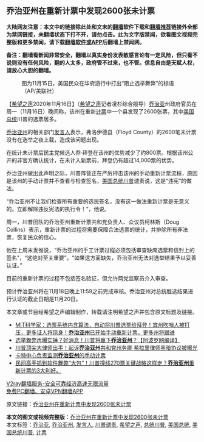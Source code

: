  <h2>乔治亚州在重新计票中发现2600张未计票</h2> <p class="notice"><b>大陆网友注意：本文中的链接除此处和文末的<a href="https://github.com/bannedbook/fanqiang" >翻墙</a>软件下载和<a href="https://github.com/killgcd/justmysocks/blob/master/README.md">翻墙推荐</a>链接外全部为禁网链接，未翻墙状态下打不开，请勿点击。此为文字版禁闻，欲看图文视频完整版和更多禁闻，请下载<a href="https://github.com/bannedbook/fanqiang">翻墙软件或APP</a>后翻墙上禁闻网。</p><p>备注：翻墙看新闻非常安全，翻墙以真实身份发表敏感言论有一定风险，但只看不说则没有任何风险，翻的人太多，政府管不过来，也不管。信息自由是天赋人权，请放心大胆的翻墙。</b></p>  <div class="entry"> <figure><figcaption>图为11月15日，美国民众在华府游行中打出“阻止选举舞弊”的标语（AP/美联社）</figcaption></figure> <p>【<span class='wp_keywordlink_affiliate'><a href="https://www.soundofhope.org" title="希望之声" target="_blank">希望之声</a></span>2020年11月16日】（<a href="https://www.bannedbook.org/bnews/tag/%e5%b8%8c%e6%9c%9b%e4%b9%8b%e5%a3%b0/" class="st_tag internal_tag" rel="tag" title="标签 希望之声 下的日志">希望之声</a>记者凌杉综合报导）<a href="https://www.bannedbook.org/bnews/tag/%E4%B9%94%E6%B2%BB%E4%BA%9A/" class="st_tag internal_tag" rel="tag" title="标签 乔治亚 下的日志">乔治亚</a>州政府官员在周一（11月16日）晚间称，该州在重新<a href="https://www.bannedbook.org/bnews/tag/%E8%AE%A1%E7%A5%A8/" class="st_tag internal_tag" rel="tag" title="标签 计票 下的日志">计票</a>中一个县发现了2600张票，其中<a href="https://www.bannedbook.org/bnews/tag/%e7%be%8e%e5%9b%bd%e6%80%bb%e7%bb%9f/" class="st_tag internal_tag" rel="tag" title="标签 美国总统 下的日志">美国总统</a>川普的选票居多。</p> <p><a href="https://www.bannedbook.org/bnews/tag/%e4%b9%94%e6%b2%bb%e4%ba%9a%e5%b7%9e/" class="st_tag internal_tag" rel="tag" title="标签 乔治亚州 下的日志">乔治亚州</a>的相关部门<a href="https://www.bannedbook.org/bnews/tag/%E5%8F%91%E8%A8%80%E4%BA%BA/" class="st_tag internal_tag" rel="tag" title="标签 发言人 下的日志">发言人</a>表示，弗洛伊德县（Floyd County）的2600笔未计票没有在选举之夜上载，造成该问题出现。</p> <p>在统计未计票后民主党候选人乔·拜登在该州的优势减少了约800票。根据该州公开的非官方确认统计，在未计入新票前，拜登仍有超过14,000票的优势。</p>  <p>乔治亚州做出此声明之际，川普阵营正在严厉抨击该州的手动重新计票流程，原因是该州的手动计票并不查看与检查签名，<a href="https://www.bannedbook.org/bnews/tag/%E7%BE%8E%E5%9B%BD%E6%80%BB%E7%BB%9F%E5%B7%9D%E6%99%AE/" class="st_tag internal_tag" rel="tag" title="标签 美国总统川普 下的日志">美国总统川普</a>谴责说，这是“违宪”的做法。</p> <p>“乔治亚州不让我们检查所有重要的选民签名，没有这一做法重新计票是无意义的。立即解除违反宪法的执行令！”，他说。</p> <p>周一，川普团队的乔治亚州重新计票共和党负责人、众议员柯林斯（Doug Collins）表示，重新计票的过程将需要保障合法选票的统计，并排除所有非法票，恢复民众的信心。</p>  <p>他在上周末发推说，“乔治亚州的手工计票过程必须包括审查缺席选票和信封上的签名”，“这绝对至关重要”，“如果这方面缺失，乔治亚州无法对选举结果予以妥善认证。”</p> <p>目前的重新计票的过程不包括签名验证，但允许两党监察员介入审查。</p> <p>预计乔治亚州将在11月18日晚上11:59之前完成审核。乔治亚州对总统胜选结果进行认证的截止日期是11月20日。</p>  <p>本文章或节目经希望之声编辑制作，转载请注明希望之声并包含原文标题及链接。</p> <ul class='op-related-articles' title='相关阅读'> <li><a href='https://www.bannedbook.org/bnews/bannedvideo/20201112/1431841.html' target='_blank'>MIT科学家：选票系统内含算法，自动将川普选票给拜登！宾州吹哨人被打压，更多证人将现身！<b>乔治亚州</b>已开始手动重新计票，更多州将跟进</a></li> <li><a href='https://www.bannedbook.org/bnews/topimagenews/20201115/1431433.html' target='_blank'>选举舞弊再曝实锤？好消息！川普将赢下<b>乔治亚州</b>？【阿波罗网编译】</a></li> <li><a href='https://www.bannedbook.org/bnews/topimagenews/20201115/1431326.html' target='_blank'>川普顶尖大律师出手！起诉<b>乔治亚州</b>共和党州务卿 希拉里律师黑暗协议被曝光</a></li> <li><a href='https://www.bannedbook.org/bnews/comments/20201115/1431241.html' target='_blank'>卡特中心负责监测<b>乔治亚州</b>的手动计票</a></li> <li><a href='https://www.bannedbook.org/bnews/bannedvideo/20201113/1430377.html' target='_blank'>民间高手抓到软件舞弊“大包”！川普撞线270票关键战略这样走？<b>乔治亚州</b>重新计票的3大利好。</a></li> </ul> <p class="texttj"> <a href="https://www.bannedbook.org/forum23/topic22702.html" target="_blank">V2ray翻墙服务-安全可靠经济高速无限流量</a><br/> <a href="https://github.com/bannedbook/fanqiang/wiki/%E7%A6%81%E9%97%BB%E7%BD%91%E5%AE%89%E5%8D%93%E7%BF%BB%E5%A2%99%E6%96%B0%E9%97%BBAPP" target="_blank">免费PC翻墙、安卓VPN翻墙APP</a></p><p>原文链接：<a class="src_link"  href="https://www.soundofhope.org/post/443611" target="_blank">乔治亚州在重新计票中发现2600张未计票</a></p><a name='sharetosocial'></a>       <div><b>本文的图文或视频完整版</b>：<a href='https://www.bannedbook.org/bnews/comments/20201117/1432282.html'>乔治亚州在重新计票中发现2600张未计票</a></div>  </div><!--END ENTRY--> <div class="postfooter"> <div>本文标签：<a href="https://www.bannedbook.org/bnews/tag/%E4%B9%94%E6%B2%BB%E4%BA%9A/" rel="tag">乔治亚</a>, <a href="https://www.bannedbook.org/bnews/tag/%e4%b9%94%e6%b2%bb%e4%ba%9a%e5%b7%9e/" rel="tag">乔治亚州</a>, <a href="https://www.bannedbook.org/bnews/tag/%E5%8F%91%E8%A8%80%E4%BA%BA/" rel="tag">发言人</a>, <a href="https://www.bannedbook.org/bnews/tag/%E5%B7%9D%E6%99%AE%E8%B0%B4%E8%B4%A3/" rel="tag">川普谴责</a>, <a href="https://www.bannedbook.org/bnews/tag/%e5%b8%8c%e6%9c%9b%e4%b9%8b%e5%a3%b0/" rel="tag">希望之声</a>, <a href="https://www.bannedbook.org/bnews/tag/%E6%80%BB%E7%BB%9F%E5%B7%9D%E6%99%AE/" rel="tag">总统川普</a>, <a href="https://www.bannedbook.org/bnews/tag/%e7%be%8e%e5%9b%bd%e6%80%bb%e7%bb%9f/" rel="tag">美国总统</a>, <a href="https://www.bannedbook.org/bnews/tag/%E7%BE%8E%E5%9B%BD%E6%80%BB%E7%BB%9F%E5%B7%9D%E6%99%AE/" rel="tag">美国总统川普</a>, <a href="https://www.bannedbook.org/bnews/tag/%E8%AE%A1%E7%A5%A8/" rel="tag">计票</a></div>  </div><!--END POSTFOOTER--> 